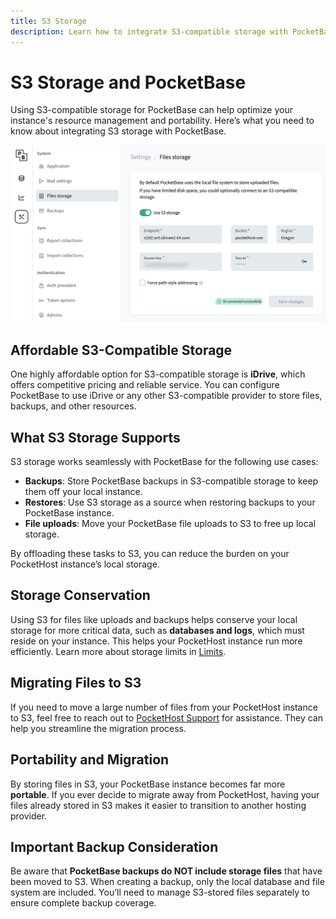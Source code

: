 ```yaml
---
title: S3 Storage
description: Learn how to integrate S3-compatible storage with PocketBase to handle backups, restores, and file uploads while conserving local resources
---
```


# S3 Storage and PocketBase

Using S3-compatible storage for PocketBase can help optimize your instance's resource management and portability. Here’s what you need to know about integrating S3 storage with PocketBase.

![](2024-10-06-15-52-14.png)

## Affordable S3-Compatible Storage

One highly affordable option for S3-compatible storage is **iDrive**, which offers competitive pricing and reliable service. You can configure PocketBase to use iDrive or any other S3-compatible provider to store files, backups, and other resources.

## What S3 Storage Supports

S3 storage works seamlessly with PocketBase for the following use cases:

- **Backups**: Store PocketBase backups in S3-compatible storage to keep them off your local instance.
- **Restores**: Use S3 storage as a source when restoring backups to your PocketBase instance.
- **File uploads**: Move your PocketBase file uploads to S3 to free up local storage.

By offloading these tasks to S3, you can reduce the burden on your PocketHost instance’s local storage.

## Storage Conservation

Using S3 for files like uploads and backups helps conserve your local storage for more critical data, such as **databases and logs**, which must reside on your instance. This helps your PocketHost instance run more efficiently. Learn more about storage limits in [Limits](/docs/limits).

## Migrating Files to S3

If you need to move a large number of files from your PocketHost instance to S3, feel free to reach out to [PocketHost Support](/support) for assistance. They can help you streamline the migration process.

## Portability and Migration

By storing files in S3, your PocketBase instance becomes far more **portable**. If you ever decide to migrate away from PocketHost, having your files already stored in S3 makes it easier to transition to another hosting provider.

## Important Backup Consideration

Be aware that **PocketBase backups do NOT include storage files** that have been moved to S3. When creating a backup, only the local database and file system are included. You’ll need to manage S3-stored files separately to ensure complete backup coverage.
